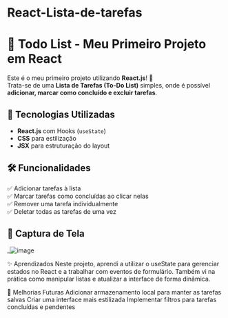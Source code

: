# React-Lista-de-tarefas
 # 📝 Todo List - Meu Primeiro Projeto em React
 
 Este é o meu primeiro projeto utilizando **React.js**! 🎉  
 Trata-se de uma **Lista de Tarefas (To-Do List)** simples, onde é possível **adicionar, marcar como concluído e excluir tarefas**.
 
 ## 🚀 Tecnologias Utilizadas
 - **React.js** com Hooks (`useState`)
 - **CSS** para estilização
 - **JSX** para estruturação do layout
 
 ## 🛠️ Funcionalidades
 ✅ Adicionar tarefas à lista  
 ✅ Marcar tarefas como concluídas ao clicar nelas  
 ✅ Remover uma tarefa individualmente  
 ✅ Deletar todas as tarefas de uma vez  
 
 ## 📸 Captura de Tela
 _![image](https://github.com/user-attachments/assets/c3c914d8-cefe-4035-ac61-4e118e1a7837)
 
 ✨ Aprendizados
 Neste projeto, aprendi a utilizar o useState para gerenciar estados no React e a trabalhar com eventos de formulário. Também vi na prática como manipular listas e atualizar a interface de forma dinâmica.
 
 🔗 Melhorias Futuras
  Adicionar armazenamento local para manter as tarefas salvas
  Criar uma interface mais estilizada
  Implementar filtros para tarefas concluídas e pendentes
